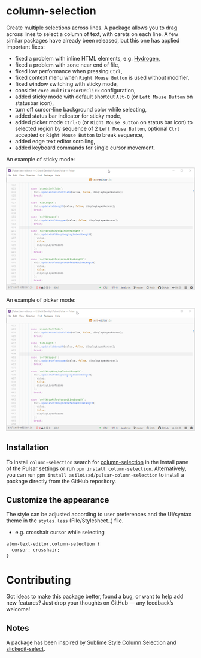 # column-selection

Create multiple selections across lines. A package allows you to drag across lines to select a column of text, with carets on each line. A few similar packages have already been released, but this one has applied important fixes:

- fixed a problem with inline HTML elements, e.g. [Hydrogen](https://github.com/nteract/hydrogen),
- fixed a problem with zone near end of file,
- fixed low performance when pressing `Ctrl`,
- fixed context menu when `Right Mouse Button` is used without modifier,
- fixed window switching with sticky mode,
- consider `core.multiCursorOnClick` configuration,
- added sticky mode with default shortcut `Alt-Q` (or `Left Mouse Button` on statusbar icon),
- turn off cursor-line background color while selecting,
- added status bar indicator for sticky mode,
- added picker mode `Ctrl-Q` (or `Right Mouse Button` on status bar icon) to selected region by sequence of 2 `Left Mouse Button`, optional `Ctrl` accepted or `Right Mouse Button` to break sequence,
- added edge text editor scrolling,
- added keyboard commands for single cursor movement.

An example of sticky mode:

![sticky](https://github.com/asiloisad/pulsar-column-selection/blob/master/assets/sticky.gif?raw=true)

An example of picker mode:

![picker](https://github.com/asiloisad/pulsar-column-selection/blob/master/assets/picker.gif?raw=true)

## Installation

To install `column-selection` search for [column-selection](https://web.pulsar-edit.dev/packages/column-selection) in the Install pane of the Pulsar settings or run `ppm install column-selection`. Alternatively, you can run `ppm install asiloisad/pulsar-column-selection` to install a package directly from the GitHub repository.

## Customize the appearance

The style can be adjusted according to user preferences and the UI/syntax theme in the `styles.less` (File/Stylesheet..) file.

- e.g. crosshair cursor while selecting

```less
atom-text-editor.column-selection {
  cursor: crosshair;
}
```

# Contributing

Got ideas to make this package better, found a bug, or want to help add new features? Just drop your thoughts on GitHub — any feedback’s welcome!

## Notes

A package has been inspired by [Sublime Style Column Selection](https://github.com/bigfive/atom-sublime-select) and [slickedit-select](https://github.com/virtualthoughts/slickedit-select).
